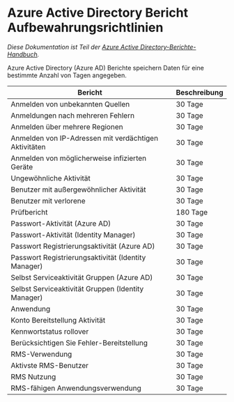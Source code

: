 <properties
    pageTitle="Azure Active Directory Bericht Aufbewahrungsrichtlinien | Microsoft Azure"
    description="Aufbewahrungsrichtlinien auf Berichtsdaten in Azure Active Directory"
    services="active-directory"
    documentationCenter=""
    authors="dhanyahk"
    manager="femila"
    editor=""/>

<tags
    ms.service="active-directory"
    ms.devlang="na"
    ms.topic="article"
    ms.tgt_pltfrm="na"
    ms.workload="identity"
    ms.date="03/07/2016"
    ms.author="dhanyahk"/>

# <a name="azure-active-directory-report-retention-policies"></a>Azure Active Directory Bericht Aufbewahrungsrichtlinien

*Diese Dokumentation ist Teil der [Azure Active Directory-Berichte-Handbuch](active-directory-reporting-guide.md).*

Azure Active Directory (Azure AD) Berichte speichern Daten für eine bestimmte Anzahl von Tagen angegeben.

Bericht                                                  | Beschreibung
------------------------------------------------------- | -----------
Anmelden von unbekannten Quellen                           | 30 Tage
Anmeldungen nach mehreren Fehlern                        | 30 Tage
Anmelden über mehrere Regionen                      | 30 Tage
Anmelden von IP-Adressen mit verdächtigen Aktivitäten     | 30 Tage
Anmelden von möglicherweise infizierten Geräte                 | 30 Tage
Ungewöhnliche Aktivität                              | 30 Tage
Benutzer mit außergewöhnlicher Aktivität                   | 30 Tage
Benutzer mit verlorene                           | 30 Tage
Prüfbericht                                            | 180 Tage
Passwort-Aktivität (Azure AD)                      | 30 Tage
Passwort-Aktivität (Identity Manager)              | 30 Tage
Passwort Registrierungsaktivität (Azure AD)         | 30 Tage
Passwort Registrierungsaktivität (Identity Manager) | 30 Tage
Selbst Serviceaktivität Gruppen (Azure AD)                 | 30 Tage
Selbst Serviceaktivität Gruppen (Identity Manager)         | 30 Tage
Anwendung                                       | 30 Tage
Konto Bereitstellung Aktivität                           | 30 Tage
Kennwortstatus rollover                                | 30 Tage
Berücksichtigen Sie Fehler-Bereitstellung                             | 30 Tage
RMS-Verwendung                                               | 30 Tage
Aktivste RMS-Benutzer                                   | 30 Tage
RMS Nutzung                                        | 30 Tage
RMS-fähigen Anwendungsverwendung                           | 30 Tage
